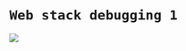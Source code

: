 # `Web stack debugging 1`
![](https://www.google.com/url?sa=i&url=https%3A%2F%2Fwww.spaceotechnologies.com%2Fglossary%2Ftech-terms%2Fwhat-is-debugging%2F&psig=AOvVaw1wtNXxdOjLBe5MFUNqPeI-&ust=1703874465444000&source=images&cd=vfe&opi=89978449&ved=0CBIQjRxqFwoTCLDRn5nhsoMDFQAAAAAdAAAAABAD)

